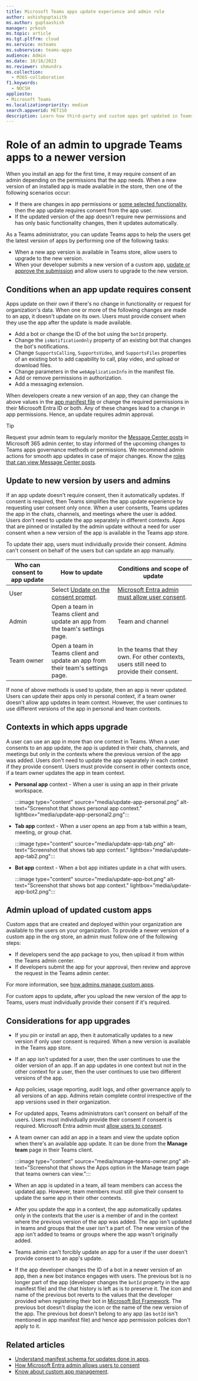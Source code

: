 ```yaml
---
title: Microsoft Teams apps update experience and admin role
author: ashishguptaiitb
ms.author: guptaashish
manager: prkosh
ms.topic: article
ms.tgt.pltfrm: cloud
ms.service: msteams
ms.subservice: teams-apps
audience: Admin
ms.date: 10/18/2023
ms.reviewer: shmundra
ms.collection: 
  - M365-collaboration
f1.keywords: 
  - NOCSH
appliesto: 
- Microsoft Teams
ms.localizationpriority: medium
search.appverid: MET150
description: Learn how third-party and custom apps get updated in Teams to a newer version and how admins can control the app updates.
---
```


# Role of an admin to upgrade Teams apps to a newer version

When you install an app for the first time, it may require consent of an admin depending on the permissions that the app needs. When a new version of an installed app is made available in the store, then one of the following scenarios occur:

* If there are changes in app permissions or [some selected functionality](#conditions-when-an-app-update-requires-consent), then the app update requires consent from the app user.
* If the updated version of the app doesn't require new permissions and has only basic functionality changes, then it updates automatically.

As a Teams administrator, you can update Teams apps to help the users get the latest version of apps by performing one of the following tasks:

* When a new app version is available in Teams store, allow users to upgrade to the new version.
* When your developer submits a new version of a custom app, [update or approve the submission](#admin-upload-of-updated-custom-apps) and allow users to upgrade to the new version.

## Conditions when an app update requires consent

Apps update on their own if there's no change in functionality or request for organization's data. When one or more of the following changes are made to an app, it doesn't update on its own. Users must provide consent when they use the app after the update is made available.

* Add a bot or change the ID of the bot using the `botId` property.
* Change the `isNotificationOnly` property of an existing bot that changes the bot's notifications.
* Change `SupportsCalling`, `SupportsVideo`, and `SupportsFiles` properties of an existing bot to add capability to call, play video, and upload or download files.
* Change parameters in the `webApplicationInfo` in the manifest file.
* Add or remove permissions in authorization.
* Add a messaging extension.

When developers create a new version of an app, they can change the above values in the [app manifest file](/microsoftteams/platform/resources/schema/manifest-schema) or change the required permissions in their Microsoft Entra ID or both. Any of these changes lead to a change in app permissions. Hence, an update requires admin approval.

> [!TIP]
> Request your admin team to regularly monitor the [Message Center posts](/microsoft-365/admin/manage/message-center?view=o365-worldwide&preserve-view=true) in Microsoft 365 admin center, to stay informed of the upcoming changes to Teams apps governance methods or permissions. We recommend admin actions for smooth app updates in case of major changes. Know the [roles that can view Message Center posts](/microsoft-365/admin/add-users/about-admin-roles?view=o365-worldwide#commonly-used-microsoft-365-admin-center-roles&preserve-view=true).

## Update to new version by users and admins

If an app update doesn't require consent, then it automatically updates. If consent is required, then Teams simplifies the app update experience by requesting user consent only once. When a user consents, Teams updates the app in the chats, channels, and meetings where the user is added. Users don't need to update the app separately in different contexts. Apps that are pinned or installed by the admin update without a need for user consent when a new version of the app is available in the Teams app store.

To update their app, users must individually provide their consent. Admins can't consent on behalf of the users but can update an app manually.

| Who can consent to app update | How to update                                                                  | Conditions and scope of update                                                                                             |
|-------------------------------|--------------------------------------------------------------------------------|----------------------------------------------------------------------------------------------------------------------------|
| User                          | Select [Update on the consent prompt](#contexts-in-which-apps-upgrade).        | [Microsoft Entra admin must allow user consent](/azure/active-directory/manage-apps/configure-user-consent?pivots=portal). |
| Admin                         | Open a team in Teams client and update an app from the team's settings page.   | Team and channel                                                                                                           |
| Team owner                    | Open a team in Teams client and update an app from their team's settings page. | In the teams that they own. For other contexts, users still need to provide their consent.                                 |

If none of above methods is used to update, then an app is never updated. Users can update their apps only in personal context, if a team owner doesn't allow app updates in team context. However, the user continues to use different versions of the app in personal and team contexts.

## Contexts in which apps upgrade

A user can use an app in more than one context in Teams. When a user consents to an app update, the app is updated in their chats, channels, and meetings but only in the contexts where the previous version of the app was added. Users don't need to update the app separately in each context if they provide consent. Users must provide consent in other contexts once, if a team owner updates the app in team context.

* **Personal app** context - When a user is using an app in their private workspace.

    :::image type="content" source="media/update-app-personal.png" alt-text="Screenshot that shows personal app context." lightbox="media/update-app-personal2.png":::

* **Tab app** context - When a user opens an app from a tab within a team, meeting, or group chat.

    :::image type="content" source="media/update-app-tab.png" alt-text="Screenshot that shows tab app context." lightbox="media/update-app-tab2.png":::

* **Bot app** context - When a bot app initiates update in a chat with users.

    :::image type="content" source="media/update-app-bot.png" alt-text="Screenshot that shows bot app context." lightbox="media/update-app-bot2.png":::

## Admin upload of updated custom apps

Custom apps that are created and deployed within your organization are available to the users on your organization. To provide a newer version of a custom app in the org store, an admin must follow one of the following steps:

* If developers send the app package to you, then upload it from within the Teams admin center.
* If developers submit the app for your approval, then review and approve the request in the Teams admin center.

For more information, see [how admins manage custom apps](teams-custom-app-policies-and-settings.md).

For custom apps to update, after you upload the new version of the app to Teams, users must individually provide their consent if it's required.

## Considerations for app upgrades

* If you pin or install an app, then it automatically updates to a new version if only user consent is required. When a new version is available in the Teams app store.

* If an app isn't updated for a user, then the user continues to use the older version of an app. If an app updates in one context but not in the other context for a user, then the user continues to use two different versions of the app.

* App policies, usage reporting, audit logs, and other governance apply to all versions of an app. Admins retain complete control irrespective of the app versions used in their organization.

* For updated apps, Teams administrators can't consent on behalf of the users. Users must individually provide their consent if consent is required. Microsoft Entra admin must [allow users to consent](/azure/active-directory/manage-apps/configure-user-consent?pivots=portal).

* A team owner can add an app in a team and view the update option when there's an available app update. It can be done from the **Manage team** page in their Teams client.

   :::image type="content" source="media/manage-teams-owner.png" alt-text="Screenshot that shows the Apps option in the Manage team page that teams owners can view.":::

* When an app is updated in a team, all team members can access the updated app. However, team members must still give their consent to update the same app in their other contexts.

* After you update the app in a context, the app automatically updates only in the contexts that the user is a member of and in the context where the previous version of the app was added. The app isn't updated in teams and groups that the user isn't a part of. The new version of the app isn't added to teams or groups where the app wasn't originally added.

* Teams admin can't forcibly update an app for a user if the user doesn't provide consent to an app's update.

* If the app developer changes the ID of a bot in a newer version of an app, then a new bot instance engages with users. The previous bot is no longer part of the app (developer changes the `botId` property in the app manifest file) and the chat history is left as is to preserve it. The icon and name of the previous bot reverts to the values that the developer provided when registering their bot in [Microsoft Bot Framework](https://dev.botframework.com/). The previous bot doesn't display the icon or the name of the new version of the app. The previous bot doesn't belong to any app (as `botId` isn't mentioned in app manifest file) and hence app permission policies don't apply to it.

## Related articles

* [Understand manifest schema for updates done in apps](/microsoftteams/platform/resources/schema/manifest-schema).
* [How Microsoft Entra admin allows users to consent](/azure/active-directory/manage-apps/configure-user-consent?pivots=portal)
* [Know about custom app management](teams-custom-app-policies-and-settings.md).
